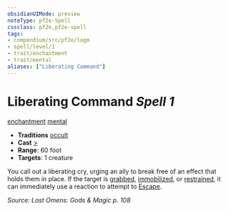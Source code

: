 ```yaml
---
obsidianUIMode: preview
noteType: pf2e-Spell
cssclass: pf2e,pf2e-spell
tags:
- compendium/src/pf2e/logm
- spell/level/1
- trait/enchantment
- trait/mental
aliases: ["Liberating Command"]
---
```

# Liberating Command *Spell 1*   
[enchantment](rules/traits/enchantment.md "Enchantment School Trait")  [mental](rules/traits/mental.md "Mental Effect Trait")  

- **Traditions** [occult](rules/traits/occult.md "Occult Tradition Trait")
- **Cast** [>](rules/core-rulebook/chapter-9-playing-the-game.md#Actions "Single Action") 
- **Range**: 60 foot
- **Targets**: 1 creature

You call out a liberating cry, urging an ally to break free of an effect that holds them in place. If the target is [grabbed](rules/conditions.md#Grabbed), [immobilized](rules/conditions.md#Immobilized), or [restrained](rules/conditions.md#Restrained), it can immediately use a reaction to attempt to [Escape](rules/actions/escape.md).

*Source: Lost Omens: Gods & Magic p. 108*